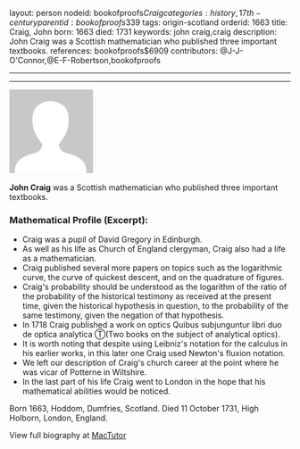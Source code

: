 layout: person
nodeid: bookofproofs$Craig
categories: history,17th-century
parentid: bookofproofs$339
tags: origin-scotland
orderid: 1663
title: Craig, John
born: 1663
died: 1731
keywords: john craig,craig
description: John Craig was a Scottish mathematician who published three important textbooks.
references: bookofproofs$6909
contributors: @J-J-O'Connor,@E-F-Robertson,bookofproofs

---



---

![avatar.png](https://github.com/bookofproofs/bookofproofs.github.io/blob/main/_sources/_assets/images/portraits/avatar.png?raw=true)

**John Craig** was a Scottish mathematician who published three important textbooks.

### Mathematical Profile (Excerpt):
* Craig was a pupil of David Gregory in Edinburgh.
* As well as his life as Church of England clergyman, Craig also had a life as a mathematician.
* Craig published several more papers on topics such as the logarithmic curve, the curve of quickest descent, and on the quadrature of figures.
* Craig's probability should be understood as the logarithm of the ratio of the probability of the historical testimony as received at the present time, given the historical hypothesis in question, to the probability of the same testimony, given the negation of that hypothesis.
* In 1718 Craig published a work on optics Quibus subjunguntur libri duo de optica analytica Ⓣ(Two books on the subject of analytical optics).
* It is worth noting that despite using Leibniz's notation for the calculus in his earlier works, in this later one Craig used Newton's fluxion notation.
* We left our description of Craig's church career at the point where he was vicar of Potterne in Wiltshire.
* In the last part of his life Craig went to London in the hope that his mathematical abilities would be noticed.

Born 1663, Hoddom, Dumfries, Scotland. Died 11 October 1731, High Holborn, London, England.

View full biography at [MacTutor](https://mathshistory.st-andrews.ac.uk/Biographies/Craig/)
